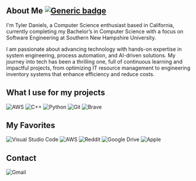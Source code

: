 About Me [![Generic badge](https://img.shields.io/badge/Updated-10/26/2024-<COLOR>.svg)](https://shields.io/)
-
I'm Tyler Daniels, a Computer Science enthusiast based in California, currently completing my Bachelor’s in Computer Science with a focus on Software Engineering at Southern New Hampshire University.

I am passionate about advancing technology with hands-on expertise in system engineering, process automation, and AI-driven solutions. My journey into tech has been a thrilling one, full of continuous learning and impactful projects, from optimizing IT resource management to engineering inventory systems that enhance efficiency and reduce costs.

What I use for my projects
-
![AWS](https://img.shields.io/badge/AWS-%23FF9900.svg?style=for-the-badge&logo=amazon-aws&logoColor=white) ![C++](https://img.shields.io/badge/c++-%2300599C.svg?style=for-the-badge&logo=c%2B%2B&logoColor=white) ![Python](https://img.shields.io/badge/python-3670A0?style=for-the-badge&logo=python&logoColor=ffdd54) ![Git](https://img.shields.io/badge/git-%23F05033.svg?style=for-the-badge&logo=git&logoColor=white) ![Brave](https://img.shields.io/badge/Brave-FB542B?style=for-the-badge&logo=Brave&logoColor=white) 

My Favorites 
-
![Visual Studio Code](https://img.shields.io/badge/Visual%20Studio%20Code-0078d7.svg?style=for-the-badge&logo=visual-studio-code&logoColor=white) ![AWS](https://img.shields.io/badge/AWS-%23FF9900.svg?style=for-the-badge&logo=amazon-aws&logoColor=white) ![Reddit](https://img.shields.io/badge/Reddit-%23FF4500.svg?style=for-the-badge&logo=Reddit&logoColor=white) ![Google Drive](https://img.shields.io/badge/Google%20Drive-4285F4?style=for-the-badge&logo=googledrive&logoColor=white) ![Apple](https://img.shields.io/badge/Apple-%23000000.svg?style=for-the-badge&logo=apple&logoColor=white)

Contact
-
![Gmail](https://img.shields.io/badge/Gmail-D14836?style=for-the-badge&logo=gmail&logoColor=white) 
